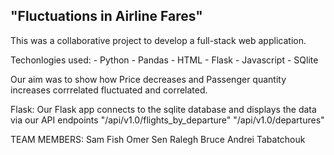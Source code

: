 ## "Fluctuations in Airline Fares"

This was a collaborative project to develop a full-stack web application. 

Techonlogies used:
    - Python
    - Pandas
    - HTML
    - Flask
    - Javascript
    - SQlite
   

Our aim was to show how Price decreases and Passenger quantity increases corrrelated fluctuated and correlated. 

Flask:
    Our Flask app connects to the sqlite database and displays the data via our API endpoints
        "/api/v1.0/flights_by_departure"
        "/api/v1.0/departures"

TEAM MEMBERS: 
    Sam Fish
    Omer Sen
    Ralegh Bruce
    Andrei Tabatchouk 
